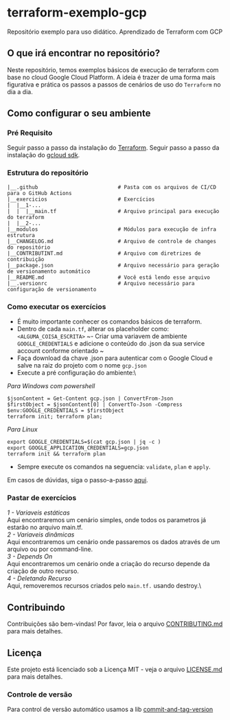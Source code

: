 # terraform-exemplo-gcp
Repositório exemplo para uso didático. Aprendizado de Terraform com GCP

## O que irá encontrar no repositório?
Neste repositório, temos exemplos básicos de execução de terraform com base no cloud Google Cloud Platform. A ideia é trazer de uma forma mais figurativa e prática os passos a passos de cenários de uso do `Terraform` no dia a dia.

## Como configurar o seu ambiente

### Pré Requisito
Seguir passo a passo da instalação do [Terraform](https://developer.hashicorp.com/terraform/tutorials/gcp-get-started/install-cli).
Seguir passo a passo da instalação do [gcloud sdk](https://cloud.google.com/sdk/docs/install).

### Estrutura do repositório
```
|__.github                          # Pasta com os arquivos de CI/CD para o GitHub Actions
|__exercicios                       # Exercícios 
|  |__1-... 
|  |  |__main.tf                    # Arquivo principal para execução do terraform
|  |__2-...                          
|__modulos                          # Módulos para execução de infra estrutura
|__CHANGELOG.md                     # Arquivo de controle de changes do repositório
|__CONTRIBUTINT.md                  # Arquivo com diretrizes de contribuição
|__package.json                     # Arquivo necessário para geração de versionamento automático
|__README.md                        # Você está lendo esse arquivo
|__.versionrc                       # Arquivo necessário para configuração de versionamento
```

### Como executar os exercícios

- É muito importante conhecer os comandos básicos de terraform. 
- Dentro de cada `main.tf`, alterar os placeholder como: `<ALGUMA_COISA_ESCRITA>`
~- Criar uma variavem de ambiente `GOOGLE_CREDENTIALS` e adicione o conteúdo do .json da sua service account conforme orientado ~
- Faça download da chave .json para autenticar com o Google Cloud e salve na raiz do projeto com o nome `gcp.json`
- Execute a pré configuração do ambiente:\

*Para Windows com powershell*
```
$jsonContent = Get-Content gcp.json | ConvertFrom-Json
$firstObject = $jsonContent[0] | ConvertTo-Json -Compress
$env:GOOGLE_CREDENTIALS = $firstObject
terraform init; terraform plan; 
```

*Para Linux*
```
export GOOGLE_CREDENTIALS=$(cat gcp.json | jq -c )
export GOOGLE_APPLICATION_CREDENTIALS=gcp.json
terraform init && terraform plan
```
- Sempre execute os comandos na seguencia: `validate`, `plan` e `apply`. 

Em casos de dúvidas, siga o passo-a-passo [aqui](https://registry.terraform.io/providers/hashicorp/google/latest/docs/guides/provider_reference#running-terraform-outside-of-google-cloud).

### Pastar de exercícios

*1 - Variaveis estáticas*\
Aqui encontraremos um cenário simples, onde todos os parametros já estarão no arquivo main.tf.\
*2 - Variaveis dinâmicas*\
Aqui encontraremos um cenário onde passaremos os dados através de um arquivo ou por command-line.\
*3 - Depends On*\
Aqui encontraremos um cenário onde a criação do recurso depende da criação de outro recurso.\
*4 - Deletando Recurso*\
Aqui, removeremos recursos criados pelo `main.tf.` usando destroy.\

## Contribuindo
Contribuições são bem-vindas! Por favor, leia o arquivo [CONTRIBUTING.md](CONTRIBUTING.md) para mais detalhes.

## Licença
Este projeto está licenciado sob a Licença MIT - veja o arquivo [LICENSE.md](LICENSE.md) para mais detalhes.

### Controle de versão
Para control de versão automático usamos a lib [commit-and-tag-version](https://github.com/absolute-version/commit-and-tag-version)
